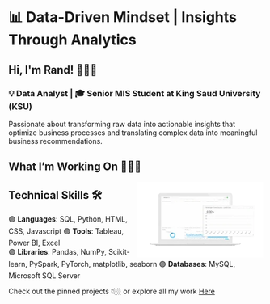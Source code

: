 # **📊 Data-Driven Mindset | Insights Through Analytics**


## Hi, I'm **Rand!** 🙋🏻‍♀️ 
### 💡 Data Analyst | 🎓 Senior MIS Student at King Saud University (KSU)
Passionate about transforming raw data into actionable insights that optimize business processes and translating complex data into meaningful business recommendations.


<!--
**Run-d1/Run-d1** is a ✨ _special_ ✨ repository because its `README.md` (this file) appears on your GitHub profile.

Here are some ideas to get you started:

- 🔭 I’m currently working on ...
- 🌱 I’m currently learning ...
- 👯 I’m looking to collaborate on ...
- 🤔 I’m looking for help with ...
- 💬 Ask me about ...
- 📫 How to reach me: ...
- 😄 Pronouns: ...
- ⚡ Fun fact: ...
-->

<!--


## 🟢 Welcome to the Matrix!  
![Hacker GIF](https://media.giphy.com/media/qgQUggAC3Pfv687qPC/giphy.gif)
-->

<!--
# Hi, I'm Monica 👋🏾 👩🏾‍💻

<img src="https://raw.githubusercontent.com/M0nica/M0nica/master/gh-header-image-cropped.png" alt="banner that says Monica Powell - software engineer, content creator and community organizer alongside a cartoon illustration of Monica">
I'm a software engineer who is passionate about making contributing to open-source more approachable, creating technology to elevate people, and building community. Some technologies I enjoy working with include ReactJS, Jamstack (JavaScript, APIs + Markup) and GraphQL. In 2020, I was selected to be an inaugural <a href="https://stars.github.com/">GitHub Star 🌟</a> based on my involvement in the tech community.  My interest in the React ecosystem led me to launch <a href="https://www.reactrobins.com/">React Robins</a>, a community for women and non-binary ReactJS developers.


## Find me around the web 🌎: <a href="https://github.com/sponsors/M0nica"><img align="right" width="150" height="150" src="https://github.com/M0nica/M0nica/blob/main/octomonica/m0nica-octocat-rotating.gif?raw=true"></a>

- Learning in public on <a href="https://www.twitch.tv/blacktechdiva">Twitch</a> or <a href="https://www.monica.dev">monica.dev</a> 📹 ✍🏾
- Tinkering with interactions on <a href="https://codepen.io/m0nica"> Codepen</a> 🏓
- Sharing updates on <a href="https://www.linkedin.com/in/monicampowell/">LinkedIn</a> 💼
-->
<!--
## **🔍 About Me**  <a href="https://github.com/sponsors/M0nica"><img align="right" width="150" height="150" src="https://github.com/M0nica/M0nica/blob/main/octomonica/m0nica-octocat-rotating.gif?raw=true"></a>

📌 **What I Do:**

## About My Work 👩🏻‍💻

-->

## What I’m Working On 👩🏻‍💻

<a href="https://github.com/sponsors/Run-d1"><img align="right" width="249.75" height="150" src="https://github.com/Run-d1/Run-d1/blob/main/data-analysis-sticker.webp"></a>

## Technical Skills 🛠️
🟣 **Languages**: SQL, Python, HTML, CSS, Javascript
🟣 **Tools**: Tableau, Power BI, Excel  
🟣 **Libraries**: Pandas, NumPy, Scikit-learn, PySpark, PyTorch, matplotlib, seaborn
🟣 **Databases**: MySQL, Microsoft SQL Server
<!--
I enjoy diving into raw data, uncovering trends, and transforming them into actionable insights that drive business decisions.

🟣 Analyze and interpret data to uncover meaningful trends and patterns\
🟣 Leverage **Python, SQL, Tableau, and Power BI** for analytics and visualization\
🟣 Optimize business processes by bridging data and decision-making
-->
<!--
📌 **Interests:**\
📈 Business Intelligence | 📊 Data Visualization | ⚙️ Process Automation

-->
<!--
---

## **🚀 Key Projects**

| Project Name                         | Description                                     | Tech Stack                    |
| ------------------------------------ | ----------------------------------------------- | ----------------------------- |
| **📊 Employee-Attrition-Analysis**     | Predicting employee attrition using ML models   | Python, Pandas, Scikit-Learn  |
| **📊 Nafath-Platform-Analysis**     | Predicting employee attrition using ML models   | Python, Pandas, Scikit-Learn  |
| **📊 Tourism-and-Employment-Trends-in-Saudi-Arabia-2021-2022**              | Evaluating vendors & implementing ERP solutions | Odoo, Business Analysis       |
| **📚 Web Scraping: Books to Scrape** | Extracting & analyzing book data                | Python, BeautifulSoup, Pandas |

🛠 **Explore all projects:** [GitHub Repositories](https://github.com/Run-d1?tab=repositories)
---
-->
<!--
## **📬 Connect with Me**
📩 **Email:** [randaljathlani@gmail.com](mailto\:randaljathlani@gmail.com)

---

💡 **Fun Fact:** Data tells stories – my job is to make sure they are heard!

-->

<!--
## Key Projects 👇🏼 Explore all projects:** [GitHub Repositories](https://github.com/Run-d1?tab=repositories)
-->

Check out the pinned projects 👇🏼 or explore all my work [Here](https://github.com/Run-d1?tab=repositories)
